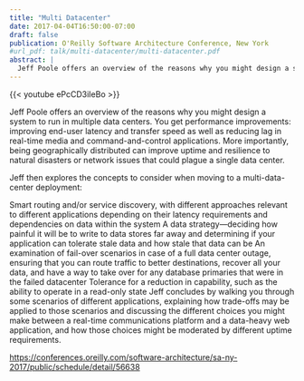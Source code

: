 ```yaml
---
title: "Multi Datacenter"
date: 2017-04-04T16:50:00-07:00
draft: false
publication: O'Reilly Software Architecture Conference, New York
#url_pdf: talk/multi-datacenter/multi-datacenter.pdf
abstract: |
  Jeff Poole offers an overview of the reasons why you might design a system to run in multiple data centers. You get performance improvements: improving end-user latency and transfer speed as well as reducing lag in real-time media and command-and-control applications. More importantly, being geographically distributed can improve uptime and resilience to natural disasters or network issues that could plague a single data center.
---
```

  
{{< youtube ePcCD3iIeBo >}}
  
Jeff Poole offers an overview of the reasons why you might design a system to run in multiple data centers. You get performance improvements: improving end-user latency and transfer speed as well as reducing lag in real-time media and command-and-control applications. More importantly, being geographically distributed can improve uptime and resilience to natural disasters or network issues that could plague a single data center.

Jeff then explores the concepts to consider when moving to a multi-data-center deployment:

Smart routing and/or service discovery, with different approaches relevant to different applications depending on their latency requirements and dependencies on data within the system
A data strategy—deciding how painful it will be to write to data stores far away and determining if your application can tolerate stale data and how stale that data can be
An examination of fail-over scenarios in case of a full data center outage, ensuring that you can route traffic to better destinations, recover all your data, and have a way to take over for any database primaries that were in the failed datacenter
Tolerance for a reduction in capability, such as the ability to operate in a read-only state
Jeff concludes by walking you through some scenarios of different applications, explaining how trade-offs may be applied to those scenarios and discussing the different choices you might make between a real-time communications platform and a data-heavy web application, and how those choices might be moderated by different uptime requirements.


https://conferences.oreilly.com/software-architecture/sa-ny-2017/public/schedule/detail/56638
